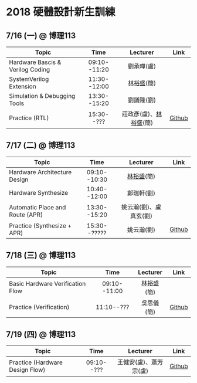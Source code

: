 # 2018 硬體設計新生訓練

## 7/16 (一) @ 博理113
|Topic|Time|Lecturer|Link|
|---|:---:|:---:|:---:|
|Hardware Bascis & Verilog Coding|09:10--11:20|劉承曄(盧)||
|SystemVerilog Extension|11:30--12:00|[林裕盛](https://johnjohnlin.github.io/)(簡)||
|Simulation & Debugging Tools|13:30--15:20|劉議隆(劉)||
|Practice (RTL)|15:30--???|莊政彥(盧)、[林裕盛](https://johnjohnlin.github.io/)(簡)|[Github](https://github.com/mediaic/VLSI_Lab1)|

## 7/17 (二) @ 博理113
|Topic|Time|Lecturer|Link|
|---|:---:|:---:|:---:|
|Hardware Architecture Design|09:10--10:30|[林裕盛](https://johnjohnlin.github.io/)(簡)||
|Hardware Synthesize|10:40--12:00|鄭瑞軒(劉)||
|Automatic Place and Route (APR)|13:30--15:20|姚云瀚(劉)、盧真玄(劉)||
|Practice (Synthesize + APR)|15:30--?????|姚云瀚(劉)|[Github](https://github.com/mediaic/VLSI_Lab1)|

## 7/18 (三) @ 博理113
|Topic|Time|Lecturer|Link|
|---|:---:|:---:|:---:|
|Basic Hardware Verification Flow|09:10--11:00|[林裕盛](https://johnjohnlin.github.io/)(簡)||
|Practice (Verification)|11:10--???|吳思儀(簡)|[Github](https://github.com/mediaic/VLSI_Lab2)|


## 7/19 (四) @ 博理113
|Topic|Time|Lecturer|Link|
|---|:---:|:---:|:---:|
|Practice (Hardware Design Flow)|09:10--???|王健安(盧)、蕭芳宗(盧)|[Github](https://github.com/mediaic/VLSI_Lab2)|
